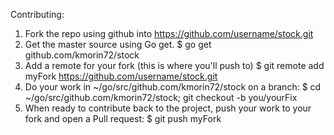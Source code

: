 Contributing:

1) Fork the repo using github into https://github.com/username/stock.git
2) Get the master source using Go get.
  $ go get github.com/kmorin72/stock
3) Add a remote for your fork (this is where you'll push to)
  $ git remote add myFork https://github.com/username/stock.git
3) Do your work in ~/go/src/github.com/kmorin72/stock on a branch:
  $ cd ~/go/src/github.com/kmorin72/stock; git checkout -b you/yourFix
4) When ready to contribute back to the project, push your work to your fork and open a Pull request:
  $ git push myFork
